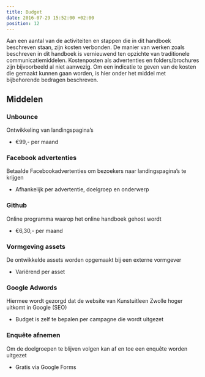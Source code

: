 ```yaml
---
title: Budget
date: 2016-07-29 15:52:00 +02:00
position: 12
---
```


Aan een aantal van de activiteiten en stappen die in dit handboek beschreven staan, zijn kosten verbonden. De manier van werken zoals beschreven in dit handboek is vernieuwend ten opzichte van traditionele communicatiemiddelen. Kostenposten als advertenties en folders/brochures zijn bijvoorbeeld al niet aanwezig. Om een indicatie te geven van de kosten die gemaakt kunnen gaan worden, is hier onder het middel met bijbehorende bedragen beschreven. 

## Middelen

### Unbounce				
Ontwikkeling van landingspagina’s

* €99,- per maand

### Facebook advertenties			
Betaalde Facebookadvertenties om bezoekers naar landingspagina’s te krijgen
* Afhankelijk per advertentie, doelgroep en onderwerp

### Github					
Online programma waarop het online handboek gehost wordt
* €6,30,- per maand

### Vormgeving assets
De ontwikkelde assets worden opgemaakt bij een externe vormgever
* Variërend per asset

### Google Adwords 
Hiermee wordt gezorgd dat de website van Kunstuitleen Zwolle hoger uitkomt in Google (SEO)
* Budget is zelf te bepalen per campagne die wordt uitgezet 

### Enquête afnemen			
Om de doelgroepen te blijven volgen kan af en toe een enquête worden uitgezet 
* Gratis via Google Forms
